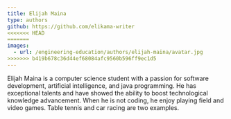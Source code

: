 ```yaml
---
title: Elijah Maina
type: authors
github: https://github.com/elikama-writer
<<<<<<< HEAD
=======
images:
  - url: /engineering-education/authors/elijah-maina/avatar.jpg 
>>>>>>> b419b678c36d44ef68084afc9560b596ff9ec1d5
---
```

Elijah Maina is a computer science student with a passion for software development, artificial intelligence, and java programming. He has exceptional talents and have showed the ability to boost technological knowledge advancement. When he is not coding, he enjoy playing field and video games. Table tennis and car racing are two examples.
